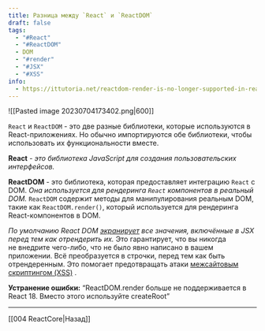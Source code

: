 ```yaml
---
title: Разница между `React` и `ReactDOM`
draft: false
tags:
  - "#React"
  - "#ReactDOM"
  - DOM
  - "#render"
  - "#JSX"
  - "#XSS"
info:
  - https://ittutoria.net/reactdom-render-is-no-longer-supported-in-react-18-use-createroot-instead/
---
```

![[Pasted image 20230704173402.png|600]]

`React` и `ReactDOM` - это две разные библиотеки, которые используются в React-приложениях. Но обычно импортируются обе библиотеки, чтобы использовать их функциональности вместе.

**React** - _это библиотека JavaScript для создания пользовательских интерфейсов._

**ReactDOM** - это библиотека, которая предоставляет интеграцию `React` с DOM. *Она используется для рендеринга `React` компонентов в реальный DOM.* `ReactDOM` содержит методы для манипулирования реальным DOM, такие как `ReactDOM.render()`, который используется для рендеринга React-компонентов в DOM.

_По умолчанию React DOM [экранирует](https://stackoverflow.com/questions/7381974/which-characters-need-to-be-escaped-on-html) все значения, включённые в JSX перед тем как отрендерить их._ Это гарантирует, что вы никогда не внедрите чего-либо, что не было явно написано в вашем приложении. Всё преобразуется в строчки, перед тем как быть отрендеренным. Это помогает предотвращать атаки [межсайтовым скриптингом (XSS)](https://ru.wikipedia.org/wiki/%D0%9C%D0%B5%D0%B6%D1%81%D0%B0%D0%B9%D1%82%D0%BE%D0%B2%D1%8B%D0%B9_%D1%81%D0%BA%D1%80%D0%B8%D0%BF%D1%82%D0%B8%D0%BD%D0%B3) .

**Устранение ошибки:** “ReactDOM.render больше не поддерживается в React 18. Вместо этого используйте createRoot”

---

[[004 ReactCore|Назад]]